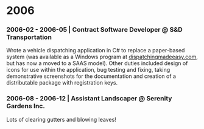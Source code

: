 # 2006

### 2006-02 - 2006-05 | Contract Software Developer @ S&D Transportation

Wrote a vehicle dispatching application in C# to replace a paper-based system (was available as a Windows program at [dispatchingmadeeasy.com](http://www.dispatchingmadeeasy.com), but has now a moved to a SAAS model). Other duties included design of icons for use within the application, bug testing and fixing, taking demonstrative screenshots for the
documentation and creation of a distributable package with registration keys.

### 2006-08 - 2006-12 | Assistant Landscaper @ Serenity Gardens Inc.

Lots of clearing gutters and blowing leaves!
